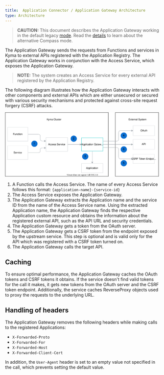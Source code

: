 ```yaml
---
title:  Application Connector / Application Gateway Architecture
type: Architecture
---
```


> **CAUTION:** This document describes the Application Gateway working in the default legacy [mode](#architecture-application-connector-components-application-operator). Read the [details](#details-application-gateway) to learn about the alternative Compass mode.

The Application Gateway sends the requests from Functions and services in Kyma to external APIs registered with the Application Registry. The Application Gateway works in conjunction with the Access Service, which exposes the Application Gateway.

>**NOTE:** The system creates an Access Service for every external API registered by the Application Registry.

The following diagram illustrates how the Application Gateway interacts with other components and external APIs
which are either unsecured or secured with various security mechanisms and protected against cross-site request forgery (CSRF) attacks.

![Application Gateway Diagram](./assets/003-architecture-proxy-service.svg)

1. A Function calls the Access Service. The name of every Access Service follows this format: `{application-name}-{service-id}`
2. The Access Service exposes the Application Gateway.
3. The Application Gateway extracts the Application name and the service ID from the name of the Access Service name. Using the extracted Application name, the Application Gateway finds the respective Application custom resource and obtains the information about the registered external API, such as the API URL and security credentials.
4. The Application Gateway gets a token from the OAuth server.
5. The Application Gateway gets a CSRF token from the endpoint exposed by the upstream service. This step is optional and is valid only for the API which was registered with a CSRF token turned on.
6. The Application Gateway calls the target API.

## Caching

To ensure optimal performance, the Application Gateway caches the OAuth tokens and CSRF tokens it obtains. If the service doesn't find valid tokens for the call it makes, it gets new tokens from the OAuth server and the CSRF token endpoint.
Additionally, the service caches ReverseProxy objects used to proxy the requests to the underlying URL.

## Handling of headers

The Application Gateway removes the following headers while making calls to the registered Applications:

- `X-Forwarded-Proto`
- `X-Forwarded-For`
- `X-Forwarded-Host`
- `X-Forwarded-Client-Cert`

In addition, the `User-Agent` header is set to an empty value not specified in the call, which prevents setting the default value.
